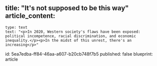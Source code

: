 title: "It's not supposed to be this way"
article_content:
  -
    type: text
    text: "<p>In 2020, Western society's flaws have been exposed: political incompetence, racial discrimination, and economic inequality.</p><p>In the midst of this unrest, there's an increasing</p>"
id: 5ea7edba-ff84-46aa-a607-b20cb748f7b5
published: false
blueprint: article
